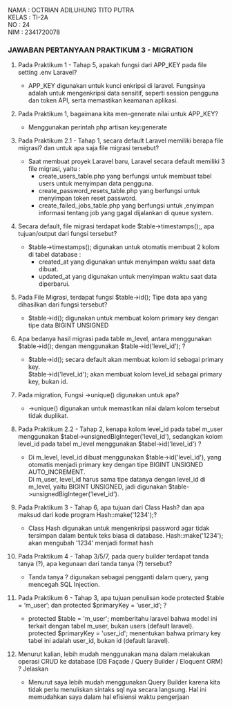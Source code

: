 NAMA    : OCTRIAN ADILUHUNG TITO PUTRA <br>
KELAS   : TI-2A <br>
NO      : 24 <br>
NIM     : 2341720078 <br>

### JAWABAN PERTANYAAN PRAKTIKUM 3 - MIGRATION
1. Pada Praktikum 1 - Tahap 5, apakah fungsi dari APP_KEY pada file setting .env Laravel? 
    - APP_KEY digunakan untuk kunci enkripsi di laravel. Fungsinya adalah untuk mengenkripsi data sensitif, seperti session pengguna dan token API, serta memastikan keamanan aplikasi.

2. Pada Praktikum 1, bagaimana kita men-generate nilai untuk APP_KEY?
    - Menggunakan perintah php artisan key:generate 

3. Pada Praktikum 2.1 - Tahap 1, secara default Laravel memiliki berapa file migrasi? dan untuk apa saja file migrasi tersebut?  
    - Saat membuat proyek Laravel baru, Laravel secara default memiliki 3 file migrasi, yaitu : 
        - create_users_table.php yang berfungsi untuk membuat tabel users untuk menyimpan data pengguna. 
        - create_password_resets_table.php yang berfungsi untuk menyimpan token reset password. 
        - create_failed_jobs_table.php yang berfungsi untuk ,enyimpan informasi tentang job yang gagal dijalankan di queue system. 

4. Secara default, file migrasi terdapat kode $table->timestamps();, apa tujuan/output dari fungsi tersebut?  
    - $table->timestamps(); digunakan untuk otomatis membuat 2 kolom di tabel database : 
        - created_at yang digunakan untuk menyimpan waktu saat data dibuat. 
        - updated_at yang digunakan untuk menyimpan waktu saat data diperbarui. 

5. Pada File Migrasi, terdapat fungsi $table->id(); Tipe data apa yang dihasilkan dari fungsi tersebut?  
    - $table->id(); digunakan untuk membuat kolom primary key dengan tipe data BIGINT UNSIGNED

6. Apa bedanya hasil migrasi pada table m_level, antara menggunakan $table->id(); dengan menggunakan $table->id('level_id'); ?  
    - $table->id(); secara default akan membuat kolom id sebagai primary key. <br>
    $table->id('level_id'); akan membuat kolom level_id sebagai primary key, bukan id. 

7. Pada migration, Fungsi ->unique() digunakan untuk apa?  
    - ->unique() digunakan untuk memastikan nilai dalam kolom tersebut tidak duplikat. 

8. Pada Praktikum 2.2 - Tahap 2, kenapa kolom level_id pada tabel m_user menggunakan $tabel->unsignedBigInteger('level_id'), sedangkan kolom level_id pada tabel m_level menggunakan $tabel->id('level_id') ?  
    - Di m_level, level_id dibuat menggunakan $table->id('level_id'), yang otomatis menjadi primary key dengan tipe BIGINT UNSIGNED AUTO_INCREMENT. <br>
    Di m_user, level_id harus sama tipe datanya dengan level_id di m_level, yaitu BIGINT UNSIGNED, jadi digunakan $table->unsignedBigInteger('level_id'). 

9. Pada Praktikum 3 - Tahap 6, apa tujuan dari Class Hash? dan apa maksud dari kode program Hash::make('1234');?  
    - Class Hash digunakan untuk mengenkripsi password agar tidak tersimpan dalam bentuk teks biasa di database. Hash::make('1234'); akan mengubah '1234' menjadi format hash 

10. Pada Praktikum 4 - Tahap 3/5/7, pada query builder terdapat tanda tanya (?), apa kegunaan dari tanda tanya (?) tersebut?  
    - Tanda tanya ? digunakan sebagai pengganti dalam query, yang mencegah SQL Injection. 

11. Pada Praktikum 6 - Tahap 3, apa tujuan penulisan kode protected $table = ‘m_user’; dan protected $primaryKey = ‘user_id’; ?  
    - protected $table = 'm_user';  memberitahu laravel bahwa model ini terkait dengan tabel m_user, bukan users (default laravel). <br>
    protected $primaryKey = 'user_id'; menentukan bahwa primary key tabel ini adalah user_id, bukan id (default laravel). 

12. Menurut kalian, lebih mudah menggunakan mana dalam melakukan operasi CRUD ke database (DB Façade / Query Builder / Eloquent ORM) ? Jelaskan 
    - Menurut saya lebih mudah menggunakan Query Builder karena kita tidak perlu menuliskan sintaks sql nya secara langsung. Hal ini memudahkan saya dalam hal efisiensi waktu pengerjaan 